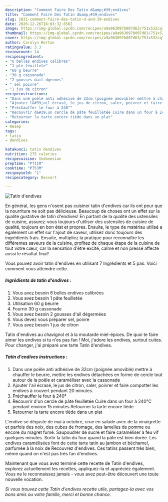 ```yaml
---
description: "Comment Faire Des Tatin d&amp;#39;endives"
title: "Comment Faire Des Tatin d&amp;#39;endives"
slug: 1031-comment-faire-des-tatin-d-and-39-endives
date: 2020-12-26T16:03:32.656Z
image: https://img-global.cpcdn.com/recipes/a9a963097b007d63/751x532cq70/tatin-dendives-photo-principale-de-la-recette.jpg
thumbnail: https://img-global.cpcdn.com/recipes/a9a963097b007d63/751x532cq70/tatin-dendives-photo-principale-de-la-recette.jpg
cover: https://img-global.cpcdn.com/recipes/a9a963097b007d63/751x532cq70/tatin-dendives-photo-principale-de-la-recette.jpg
author: Carolyn Horton
ratingvalue: 3.3
reviewcount: 14
recipeingredient:
- "6 belles endives calibres"
- "1 pte feuillete"
- "60 g beurre"
- "30 g cassonade"
- "2 gousses dail dgermes"
- " sel poivre"
- "1 jus de citron"
recipeinstructions:
- "Dans une poêle anti adhésive de 32cm (poignée amovible) mettre à chauffer le beurre, mettre les endives détachées en forme de cercle tout autour de la poêle et caraméliser avec la cassonade"
- "Ajouter l&#39;ail écrasé, le jus de citron, saler, poivrer et faire compotter les endives à couvert pendant 20 minutes."
- "Préchauffer le four à 240°"
- "Recouvrir d&#39;un cercle de pâte feuilletée Cuire dans un four à 240°C pendant environ 15 minutes Retourner la tarte encore tiède"
- "Retourner la tarte encore tiède dans un plat"
categories:
- Resep
tags:
- tatin
- dendives

katakunci: tatin dendives 
nutrition: 275 calories
recipecuisine: Indonesian
preptime: "PT11M"
cooktime: "PT53M"
recipeyield: "1"
recipecategory: Dessert

---
```



![Tatin d&#39;endives](https://img-global.cpcdn.com/recipes/a9a963097b007d63/751x532cq70/tatin-dendives-photo-principale-de-la-recette.jpg)

En général, les gens n'osent pas cuisiner tatin d&#39;endives car ils ont peur que la nourriture ne soit pas délicieuse. Beaucoup de choses ont un effet sur la qualité gustative de tatin d&#39;endives! En partant de la qualité des ustensiles de cuisine, assurez-vous toujours d'utiliser des ustensiles de cuisine de qualité, toujours en bon état et propres. Ensuite, le type de matériau utilisé a également un effet sur l'ajout de saveur, utilisez donc toujours des ingrédients frais. Ensuite, multipliez la pratique pour reconnaître les différentes saveurs de la cuisine, profitez de chaque étape de la cuisine de tout votre cœur, car la sensation d'être excité, calme et non pressé affecte aussi le résultat final!

<!--inarticleads1-->

Vous pouvez avoir tatin d&#39;endives en utilisant 7 Ingrédients et 5 pas. Voici comment vous atteindre cette.

##### Ingrédients de tatin d&#39;endives :

1. Vous avez besoin 6 belles endives calibrées
1. Vous avez besoin 1 pâte feuilletée
1. Utilisation 60 g beurre
1. Fournir 30 g cassonade
1. Vous avez besoin 2 gousses d&#39;ail dégermées
1. Vous devez vous préparer  sel, poivre
1. Vous avez besoin 1 jus de citron


Tatin d&#39;endives au chavignol et à la moutarde miel-épices. De quoi te faire aimer les endives si tu n&#39;es pas fan ! Moi, j&#39;adore les endives, surtout cuites. Pour changer, j&#39;ai préparé une tarte Tatin d&#39;endives. 

<!--inarticleads2-->

##### Tatin d&#39;endives instructions :

1. Dans une poêle anti adhésive de 32cm (poignée amovible) mettre à chauffer le beurre, mettre les endives détachées en forme de cercle tout autour de la poêle et caraméliser avec la cassonade
1. Ajouter l&#39;ail écrasé, le jus de citron, saler, poivrer et faire compotter les endives à couvert pendant 20 minutes.
1. Préchauffer le four à 240°
1. Recouvrir d&#39;un cercle de pâte feuilletée Cuire dans un four à 240°C pendant environ 15 minutes Retourner la tarte encore tiède
1. Retourner la tarte encore tiède dans un plat


L&#39;endive se déguste de mai à octobre, crue en salade avec de la vinaigrette et parfois des noix, des cubes de fromage, des lamelles de pomme ou encore du magret fumé. Saupoudrer de sucre et faire caraméliser à feu vif quelques minutes. Sortir la tatin du four quand la pâte est bien dorée. Les endives caramélisées font de cette tarte tatin au jambon et béchamel, parfumée à la noix de Recouvrez d&#39;endives. Ces tatins passent très bien, même quand on n&#39;est pas très fan d&#39;endives. 

<!--inarticleads1-->

<p>
Maintenant que vous avez terminé cette recette de Tatin d&#39;endives, explorez actuellement les recettes, appliquez-la et appréciez également. Vous ne le reconnaissez jamais - vous avez peut-être découvert une toute nouvelle vocation.
</p>

<p>
<i>Si vous trouvez cette Tatin d&#39;endives recette utile, partagez-la avec vos bons amis ou votre famille, merci et bonne chance.</i>
</p>
